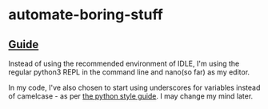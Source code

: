 # automate-boring-stuff


## [Guide](https://automatetheboringstuff.com/)

Instead of using the recommended environment of IDLE, I'm using the regular python3 REPL in the command line and nano(so far) as my editor.

In my code, I've also chosen to start using underscores for variables instead of camelcase - as per [the python style guide](https://www.python.org/dev/peps/pep-0008/). I may change my mind later.
